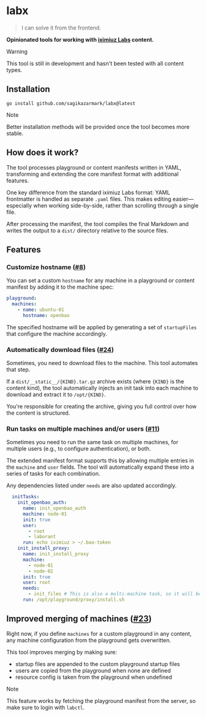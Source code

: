 # labx

> I can solve it from the frontend.

**Opinionated tools for working with [iximiuz Labs](http://labs.iximiuz.com) content.**

> [!WARNING]
> This tool is still in development and hasn't been tested with all content types.

## Installation

```shell
go install github.com/sagikazarmark/labx@latest
```

> [!NOTE]
> Better installation methods will be provided once the tool becomes more stable.

## How does it work?

The tool processes playground or content manifests written in YAML, transforming and extending the core manifest format with additional features.

One key difference from the standard iximiuz Labs format: YAML frontmatter is handled as separate `.yaml` files.
This makes editing easier—especially when working side-by-side, rather than scrolling through a single file.

After processing the manifest, the tool compiles the final Markdown
and writes the output to a `dist/` directory relative to the source files.

## Features

### Customize hostname ([#8](https://github.com/iximiuz/labs/issues/8))

You can set a custom `hostname` for any machine in a playground or content manifest by adding it to the machine spec:

```yaml
playground:
  machines:
    - name: ubuntu-01
      hostname: openbao
```

The specified hostname will be applied by generating a set of `startupFiles` that configure the machine accordingly.

### Automatically download files ([#24](https://github.com/iximiuz/labs/issues/24))

Sometimes, you need to download files to the machine. This tool automates that step.

If a `dist/__static__/{KIND}.tar.gz` archive exists (where `{KIND}` is the content kind),
the tool automatically injects an init task into each machine to download and extract it to `/opt/{KIND}`.

You're responsible for creating the archive, giving you full control over how the content is structured.

### Run tasks on multiple machines and/or users ([#11](https://github.com/iximiuz/labs/issues/11))

Sometimes you need to run the same task on multiple machines, for multiple users (e.g., to configure authentication), or both.

The extended manifest format supports this by allowing multiple entries in the `machine` and `user` fields.
The tool will automatically expand these into a series of tasks for each combination.

Any dependencies listed under `needs` are also updated accordingly.

```yaml
  initTasks:
    init_openbao_auth:
      name: init_openbao_auth
      machine: node-01
      init: true
      user:
        - root
        - laborant
      run: echo iximiuz > ~/.bao-token
    init_install_proxy:
      name: init_install_proxy
      machine:
        - node-01
        - node-02
      init: true
      user: root
      needs:
        - init_files # This is also a multi-machine task, so it will be updated accordingly
      run: /opt/playground/proxy/install.sh
```

## Improved merging of machines ([#23](https://github.com/iximiuz/labs/issues/23))

Right now, if you define `machines` for a custom playground in any content, any machine configuration from the playground gets overwritten.

This tool improves merging by making sure:

- startup files are appended to the custom playground startup files
- users are copied from the playground when none are defined
- resource config is taken from the playground when undefined

> [!NOTE]
> This feature works by fetching the playground manifest from the server, so make sure to login with `labctl`.
